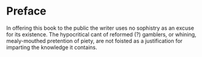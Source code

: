 # Preface

In offering this book to the public the writer uses no sophistry as an excuse for its existence. The hypocritical cant of reformed \(?\) gamblers, or whining, mealy-mouthed pretention of piety, are not foisted as a justification for imparting the knowledge it contains.

